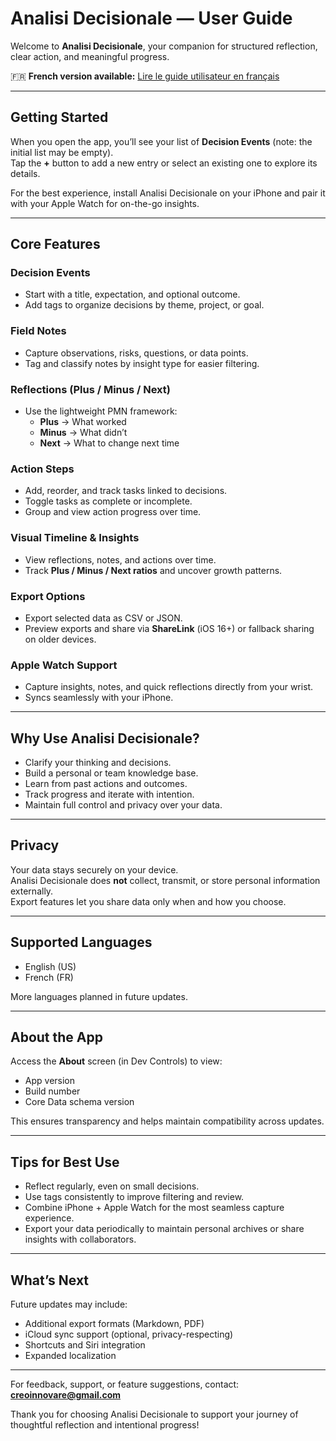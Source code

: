 # Analisi Decisionale — User Guide

Welcome to **Analisi Decisionale**, your companion for structured reflection, clear action, and meaningful progress.

🇫🇷 **French version available:** [Lire le guide utilisateur en français](user-guide.fr.md)

---

## Getting Started

When you open the app, you’ll see your list of **Decision Events** (note: the initial list may be empty).  
Tap the **+** button to add a new entry or select an existing one to explore its details.

For the best experience, install Analisi Decisionale on your iPhone and pair it with your Apple Watch for on-the-go insights.

---

## Core Features

### Decision Events
- Start with a title, expectation, and optional outcome.
- Add tags to organize decisions by theme, project, or goal.

### Field Notes
- Capture observations, risks, questions, or data points.
- Tag and classify notes by insight type for easier filtering.

### Reflections (Plus / Minus / Next)
- Use the lightweight PMN framework:
  - **Plus** → What worked
  - **Minus** → What didn’t
  - **Next** → What to change next time

### Action Steps
- Add, reorder, and track tasks linked to decisions.
- Toggle tasks as complete or incomplete.
- Group and view action progress over time.

### Visual Timeline & Insights
- View reflections, notes, and actions over time.
- Track **Plus / Minus / Next ratios** and uncover growth patterns.

### Export Options
- Export selected data as CSV or JSON.
- Preview exports and share via **ShareLink** (iOS 16+) or fallback sharing on older devices.

### Apple Watch Support
- Capture insights, notes, and quick reflections directly from your wrist.
- Syncs seamlessly with your iPhone.

---

## Why Use Analisi Decisionale?

- Clarify your thinking and decisions.
- Build a personal or team knowledge base.
- Learn from past actions and outcomes.
- Track progress and iterate with intention.
- Maintain full control and privacy over your data.

---

## Privacy

Your data stays securely on your device.  
Analisi Decisionale does **not** collect, transmit, or store personal information externally.  
Export features let you share data only when and how you choose.

---

## Supported Languages

- English (US)
- French (FR)

More languages planned in future updates.

---

## About the App

Access the **About** screen (in Dev Controls) to view:
- App version
- Build number
- Core Data schema version

This ensures transparency and helps maintain compatibility across updates.

---

## Tips for Best Use

- Reflect regularly, even on small decisions.  
- Use tags consistently to improve filtering and review.  
- Combine iPhone + Apple Watch for the most seamless capture experience.  
- Export your data periodically to maintain personal archives or share insights with collaborators.

---

## What’s Next

Future updates may include:
- Additional export formats (Markdown, PDF)
- iCloud sync support (optional, privacy-respecting)
- Shortcuts and Siri integration
- Expanded localization

---

For feedback, support, or feature suggestions, contact: **creoinnovare@gmail.com**

Thank you for choosing Analisi Decisionale to support your journey of thoughtful reflection and intentional progress!
